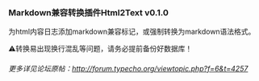 ### Markdown兼容转换插件Html2Text v0.1.0

为html内容日志添加markdown兼容标记，或强制转换为markdown语法格式。

:warning:转换易出现换行混乱等问题，请务必提前备份好数据库！

###### 更多详见论坛原帖：http://forum.typecho.org/viewtopic.php?f=6&t=4257